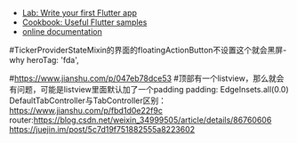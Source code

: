 - [Lab: Write your first Flutter app](https://flutter.dev/docs/get-started/codelab)
- [Cookbook: Useful Flutter samples](https://flutter.dev/docs/cookbook)
- [online documentation](https://flutter.dev/docs)

#TickerProviderStateMixin的界面的floatingActionButton不设置这个就会黑屏-why
heroTag: 'fda',

#https://www.jianshu.com/p/047eb78dce53
#顶部有一个listview，那么就会有问题，可能是listview里面默认加了一个padding
padding: EdgeInsets.all(0.0)
DefaultTabController与TabController区别：https://www.jianshu.com/p/fbd1d0e22f9c
router:https://blog.csdn.net/weixin_34999505/article/details/86760606 https://juejin.im/post/5c7d19f751882555a8223602